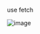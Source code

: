 use fetch

![image](https://cdn.dribbble.com/users/1654825/screenshots/6158106/media/72c3661001efad9ea5fa92632bc30ca1.png?resize=1600x1200&vertical=center)